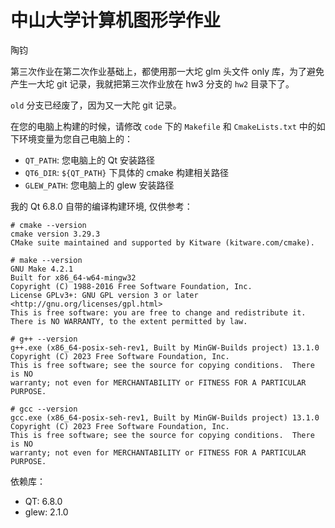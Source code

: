 # 中山大学计算机图形学作业

陶钧

第三次作业在第二次作业基础上，都使用那一大坨 glm 头文件 only 库，为了避免产生一大坨 git 记录，我就把第三次作业放在 hw3 分支的 `hw2` 目录下了。

`old` 分支已经废了，因为又一大陀 git 记录。

在您的电脑上构建的时候，请修改 `code` 下的 `Makefile` 和 `CmakeLists.txt` 中的如下环境变量为您自己电脑上的：
- `QT_PATH`: 您电脑上的 Qt 安装路径
- `QT6_DIR`: `${QT_PATH}` 下具体的 cmake 构建相关路径
- `GLEW_PATH`: 您电脑上的 glew 安装路径

我的 Qt 6.8.0 自带的编译构建环境, 仅供参考：
```shell shell
# cmake --version
cmake version 3.29.3
CMake suite maintained and supported by Kitware (kitware.com/cmake).

# make --version
GNU Make 4.2.1
Built for x86_64-w64-mingw32
Copyright (C) 1988-2016 Free Software Foundation, Inc.
License GPLv3+: GNU GPL version 3 or later <http://gnu.org/licenses/gpl.html>
This is free software: you are free to change and redistribute it.
There is NO WARRANTY, to the extent permitted by law.

# g++ --version
g++.exe (x86_64-posix-seh-rev1, Built by MinGW-Builds project) 13.1.0
Copyright (C) 2023 Free Software Foundation, Inc.
This is free software; see the source for copying conditions.  There is NO
warranty; not even for MERCHANTABILITY or FITNESS FOR A PARTICULAR PURPOSE.

# gcc --version
gcc.exe (x86_64-posix-seh-rev1, Built by MinGW-Builds project) 13.1.0
Copyright (C) 2023 Free Software Foundation, Inc.
This is free software; see the source for copying conditions.  There is NO
warranty; not even for MERCHANTABILITY or FITNESS FOR A PARTICULAR PURPOSE.
```

依赖库：
- QT: 6.8.0
- glew: 2.1.0
